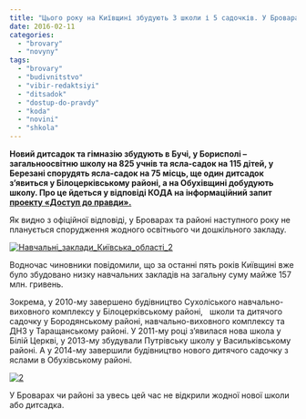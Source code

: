 ```yaml
---
title: "Цього року на Київщині збудують 3 школи і 5 садочків. У Броварах - жодного"
date: 2016-02-11
categories: 
  - "brovary"
  - "novyny"
tags: 
  - "brovary"
  - "budivnitstvo"
  - "vibir-redaktsiyi"
  - "ditsadok"
  - "dostup-do-pravdy"
  - "koda"
  - "novini"
  - "shkola"
---
```


**Новий дитсадок та гімназію збудують в Бучі, у Борисполі – загальноосвітню школу на 825 учнів та ясла-садок на 115 дітей, у Березані спорудять ясла-садок на 75 місць, ще один дитсадок з’явиться у Білоцерківському районі, а на Обухівщині добудують школу. Про це йдеться у відповіді КОДА на інформаційний запит [проекту «Доступ до правди».](https://dostup.pravda.com.ua/news/publications/za-piat-rokiv-u-kyivskii-oblasti-zbuduvaly-7-shkil-i-sadochkiv)**

Як видно з офіційної відповіді, у Броварах та районі наступного року не планується спорудження жодного освітнього чи дошкільного закладу.

[![Навчальні_заклади_Київська_області_2](https://mpz.brovary.org/wp-content/uploads/2016/02/Navchalni_zaklady_Kyyivska_oblasti_2.jpg)](https://mpz.brovary.org/wp-content/uploads/2016/02/Navchalni_zaklady_Kyyivska_oblasti_2.jpg)

Водночас чиновники повідомили, що за останні пять років Київщині вже було збудовано низку навчальних закладів на загальну суму майже 157 млн. гривень.

Зокрема, у 2010-му завершено будівництво Сухоліського навчально-виховного комплексу у Білоцерківському районі,   школи та дитячого садочку у Бородянському районі, навчально-виховного комплексу та ДНЗ у Таращанському районі. У 2011-му році з’явилася нова школа у Білій Церкві, у 2013-му збудували Путрівську школу у Васильківському районі. А у 2014-му завершили будівництво нового дитячого садочку з яслами в Обухівському районі.

[![2](https://mpz.brovary.org/wp-content/uploads/2016/02/2-3.jpg)](https://mpz.brovary.org/wp-content/uploads/2016/02/2-3.jpg)

У Броварах чи районі за увесь цей час не відкрили жодної нової школи або дитсадка.
